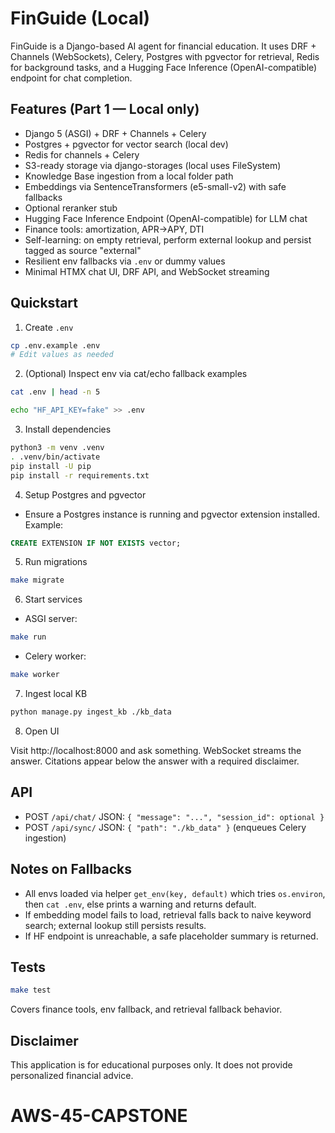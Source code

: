 # FinGuide (Local)

FinGuide is a Django-based AI agent for financial education. It uses DRF + Channels (WebSockets), Celery, Postgres with pgvector for retrieval, Redis for background tasks, and a Hugging Face Inference (OpenAI-compatible) endpoint for chat completion.

## Features (Part 1 — Local only)
- Django 5 (ASGI) + DRF + Channels + Celery
- Postgres + pgvector for vector search (local dev)
- Redis for channels + Celery
- S3-ready storage via django-storages (local uses FileSystem)
- Knowledge Base ingestion from a local folder path
- Embeddings via SentenceTransformers (e5-small-v2) with safe fallbacks
- Optional reranker stub
- Hugging Face Inference Endpoint (OpenAI-compatible) for LLM chat
- Finance tools: amortization, APR→APY, DTI
- Self-learning: on empty retrieval, perform external lookup and persist tagged as source "external"
- Resilient env fallbacks via `.env` or dummy values
- Minimal HTMX chat UI, DRF API, and WebSocket streaming

## Quickstart

1) Create `.env`

```bash
cp .env.example .env
# Edit values as needed
```

2) (Optional) Inspect env via cat/echo fallback examples

```bash
cat .env | head -n 5

echo "HF_API_KEY=fake" >> .env
```

3) Install dependencies

```bash
python3 -m venv .venv
. .venv/bin/activate
pip install -U pip
pip install -r requirements.txt
```

4) Setup Postgres and pgvector
- Ensure a Postgres instance is running and pgvector extension installed. Example:

```sql
CREATE EXTENSION IF NOT EXISTS vector;
```

5) Run migrations

```bash
make migrate
```

6) Start services

- ASGI server:
```bash
make run
```
- Celery worker:
```bash
make worker
```

7) Ingest local KB

```bash
python manage.py ingest_kb ./kb_data
```

8) Open UI

Visit http://localhost:8000 and ask something. WebSocket streams the answer. Citations appear below the answer with a required disclaimer.

## API
- POST `/api/chat/` JSON: `{ "message": "...", "session_id": optional }`
- POST `/api/sync/` JSON: `{ "path": "./kb_data" }` (enqueues Celery ingestion)

## Notes on Fallbacks
- All envs loaded via helper `get_env(key, default)` which tries `os.environ`, then `cat .env`, else prints a warning and returns default.
- If embedding model fails to load, retrieval falls back to naive keyword search; external lookup still persists results.
- If HF endpoint is unreachable, a safe placeholder summary is returned.

## Tests

```bash
make test
```

Covers finance tools, env fallback, and retrieval fallback behavior.

## Disclaimer
This application is for educational purposes only. It does not provide personalized financial advice.
# AWS-45-CAPSTONE
